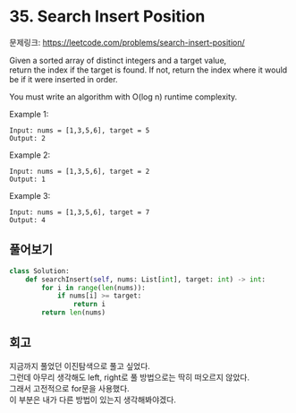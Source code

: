 # 35. Search Insert Position

문제링크: https://leetcode.com/problems/search-insert-position/  

Given a sorted array of distinct integers and a target value,  
return the index if the target is found. If not, return the index where it would be if it were inserted in order.  

You must write an algorithm with O(log n) runtime complexity.  

 

Example 1:

```
Input: nums = [1,3,5,6], target = 5
Output: 2
```

Example 2:

```
Input: nums = [1,3,5,6], target = 2
Output: 1
```

Example 3:

```
Input: nums = [1,3,5,6], target = 7
Output: 4
```

## 풀어보기

```python
class Solution:
    def searchInsert(self, nums: List[int], target: int) -> int:
        for i in range(len(nums)):
            if nums[i] >= target:
                return i
        return len(nums)
```

## 회고

지금까지 풀었던 이진탐색으로 풀고 싶었다.  
그런데 아무리 생각해도 left, right로 풀 방법으로는 딱히 떠오르지 않았다.  
그래서 고전적으로 for문을 사용했다.  
이 부분은 내가 다른 방법이 있는지 생각해봐야겠다.
